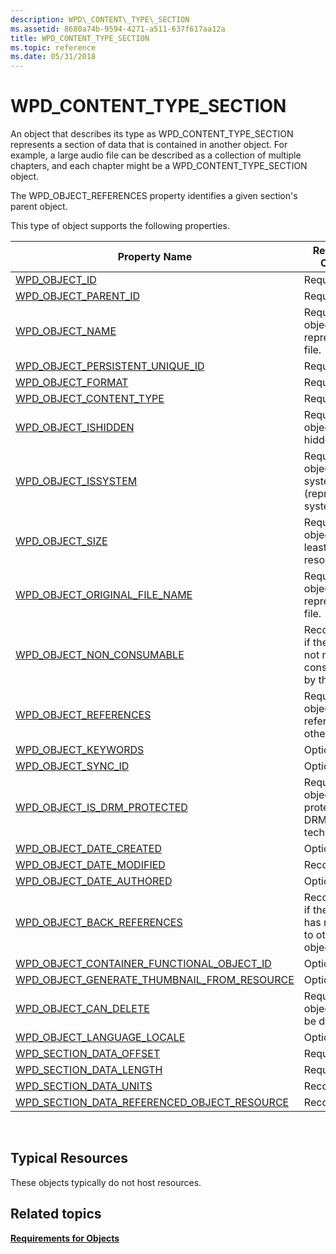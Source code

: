 ```yaml
---
description: WPD\_CONTENT\_TYPE\_SECTION
ms.assetid: 8680a74b-9594-4271-a511-637f617aa12a
title: WPD_CONTENT_TYPE_SECTION
ms.topic: reference
ms.date: 05/31/2018
---
```


# WPD\_CONTENT\_TYPE\_SECTION

An object that describes its type as WPD\_CONTENT\_TYPE\_SECTION represents a section of data that is contained in another object. For example, a large audio file can be described as a collection of multiple chapters, and each chapter might be a WPD\_CONTENT\_TYPE\_SECTION object.

The WPD\_OBJECT\_REFERENCES property identifies a given section's parent object.

This type of object supports the following properties.



| Property Name       | Required or Optional             |
|----------------------------------------------------------------------------------------------------------------------------------|-----------------------------------------------------------------------|
| [WPD\_OBJECT\_ID](object-properties.md)                                                                           | Required.                                                             |
| [WPD\_OBJECT\_PARENT\_ID](object-properties.md)                                                            | Required.                                                             |
| [WPD\_OBJECT\_NAME](object-properties.md)                                                                       | Required if the object represents a file.                             |
| [WPD\_OBJECT\_PERSISTENT\_UNIQUE\_ID](object-properties.md)                                     | Required.                                                             |
| [WPD\_OBJECT\_FORMAT](object-properties.md)                                                                   | Required.                                                             |
| [WPD\_OBJECT\_CONTENT\_TYPE](object-properties.md)                                                      | Required.                                                             |
| [WPD\_OBJECT\_ISHIDDEN](object-properties.md)                                                               | Required if the object is hidden.                                     |
| [WPD\_OBJECT\_ISSYSTEM](object-properties.md)                                                               | Required if the object is a system object (represents a system file). |
| [WPD\_OBJECT\_SIZE](object-properties.md)                                                                       | Required if the object has at least one resource.                     |
| [WPD\_OBJECT\_ORIGINAL\_FILE\_NAME](object-properties.md)                                         | Required if the object represents a file.                             |
| [WPD\_OBJECT\_NON\_CONSUMABLE](object-properties.md)                                                  | Recommended if the object is not meant for consumption by the device. |
| [WPD\_OBJECT\_REFERENCES](object-properties.md)                                                           | Required if the object has references to other objects.               |
| [WPD\_OBJECT\_KEYWORDS](object-properties.md)                                                               | Optional.                                                             |
| [WPD\_OBJECT\_SYNC\_ID](object-properties.md)                                                                | Optional.                                                             |
| [WPD\_OBJECT\_IS\_DRM\_PROTECTED](object-properties.md)                                             | Required if the object is protected by DRM technology.                |
| [WPD\_OBJECT\_DATE\_CREATED](object-properties.md)                                                      | Optional.                                                             |
| [WPD\_OBJECT\_DATE\_MODIFIED](object-properties.md)                                                    | Recommended.                                                          |
| [WPD\_OBJECT\_DATE\_AUTHORED](object-properties.md)                                                    | Optional.                                                             |
| [WPD\_OBJECT\_BACK\_REFERENCES](object-properties.md)                                                | Recommended if the object has references to other objects.            |
| [WPD\_OBJECT\_CONTAINER\_FUNCTIONAL\_OBJECT\_ID](object-properties.md)                | Optional.                                                             |
| [WPD\_OBJECT\_GENERATE\_THUMBNAIL\_FROM\_RESOURCE](object-properties.md)            | Optional.                                                             |
| [WPD\_OBJECT\_CAN\_DELETE](object-properties.md)                                                          | Required if the object cannot be deleted.                             |
| [WPD\_OBJECT\_LANGUAGE\_LOCALE](object-properties.md)                                                                           | Optional.                                                             |
| [WPD\_SECTION\_DATA\_OFFSET](section-attribute-properties.md)                                           | Required.                                                             |
| [WPD\_SECTION\_DATA\_LENGTH](section-attribute-properties.md)                                           | Required.                                                             |
| [WPD\_SECTION\_DATA\_UNITS](section-attribute-properties.md)                                             | Recommended.                                                          |
| [WPD\_SECTION\_DATA\_REFERENCED\_OBJECT\_RESOURCE](section-attribute-properties.md) | Recommended.                                                          |



 

## Typical Resources

These objects typically do not host resources.

## Related topics

<dl> <dt>

[**Requirements for Objects**](requirements-for-objects.md)
</dt> </dl>

 

 



